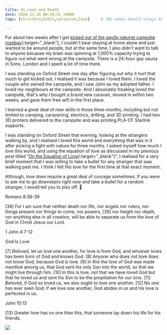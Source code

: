 ```yaml
---
title: On Love and Death
date: 2024-11-25 06:39:21 +0000
tags: [christbro,bible,salvation,love]     # TAG names should always be lowercase

---
```


For about two weeks after I got [kicked out of the gay/bi naturist campsite rosebay](https://joeatrosebay.com/){:target="_blank"}, I couldn't bear staying at home alone and just wanted to be around people, but at the same time, I also didn't want to talk to anyone because my brain was spinning at 1,000% capacity trying to figure out what went wrong at the campsite. There is a 24-hour gay sauna in Soho, London and I spent a lot of time there.

I was standing on Oxford Street one day after figuring out why it hurt that much to get kicked out. I realised it was because I loved them. I loved the couple who owned the campsite, and I saw John as my adopted father. I loved my neighbours at the campsite. And I absolutely freaking loved the campsite, that's why I bought a brand new caravan, moved in within two weeks, and gave them free wifi in the first place.

I learned a great deal of new skills in those three months, including but not limited to camping, caravaning, electrics, drilling, and 3D printing. I had two 3D printers delivered to the campsite and was printing PLA-CF Starlink supports.

I was standing on Oxford Street that evening, looking at the strangers walking by, and I realised I loved this world and everything that was in it after picking a fight with nature for three months. I asked myself how much I love this world, and using the equation of love as discussed in my previous post titled “[On the Equation of Love](../on-equation-love/){:target="_blank"}”, I realised for a very brief moment that I was willing to take a bullet for any stranger that was walking past me. I think I felt His love for the first time at that exact moment.

Although, love does require a great deal of courage sometimes. If you were to ask me to go downstairs right now and take a bullet for a random stranger, I would tell you to piss off. 🥹

Romans 8:38-39

[38] For I am sure that neither death nor life, nor angels nor rulers, nor things present nor things to come, nor powers, [39] nor height nor depth, nor anything else in all creation, will be able to separate us from the love of God in Christ Jesus our Lord.

1 John 4:7-12

God Is Love

[7] Beloved, let us love one another, for love is from God, and whoever loves has been born of God and knows God. [8] Anyone who does not love does not know God, because God is love. [9] In this the love of God was made manifest among us, that God sent his only Son into the world, so that we might live through him. [10] In this is love, not that we have loved God but that he loved us and sent his Son to be the propitiation for our sins. [11] Beloved, if God so loved us, we also ought to love one another. [12] No one has ever seen God; if we love one another, God abides in us and his love is perfected in us.

John 15:13

[13] Greater love has no one than this, that someone lay down his life for his friends.

![](/3fbaa166e801837dd4f50756fb8f587e.jpeg)
